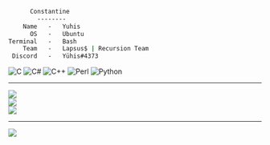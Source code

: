 
```bat
      Constantine
        --------
    Name   -   Yuhis
      OS   -   Ubuntu
Terminal   -   Bash
    Team   -   Lapsus$ | Recursion Team
 Discord   -   Yühis#4373
```

![C](https://img.shields.io/badge/c-%2300599C.svg?style=plastic&logo=c&logoColor=white) ![C#](https://img.shields.io/badge/c%23-%23239120.svg?style=plastic&logo=c-sharp&logoColor=white) ![C++](https://img.shields.io/badge/c++-%2300599C.svg?style=plastic&logo=c%2B%2B&logoColor=white) ![Perl](https://img.shields.io/badge/perl-%2339457E.svg?style=plastic&logo=perl&logoColor=white) ![Python](https://img.shields.io/badge/python-3670A0?style=plastic&logo=python&logoColor=ffdd54)

---
![](https://github-readme-stats.vercel.app/api?username=cYuhis&theme=omni&hide_border=true&include_all_commits=false&count_private=true)<br/>
![](https://github-readme-streak-stats.herokuapp.com/?user=cYuhis&theme=omni&hide_border=true)<br/>
![](https://github-readme-stats.vercel.app/api/top-langs/?username=cYuhis&theme=omni&hide_border=true&include_all_commits=false&count_private=true&layout=compact)

---
[![](https://visitcount.itsvg.in/api?id=cYuhis&icon=2&color=12)](https://visitcount.itsvg.in)
